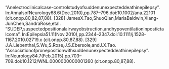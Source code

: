 “Anelectroclinicalcase-controlstudyofsuddenunexpecteddeathinepilepsy”.
In:AnnalsofNeurology68.6(Dec.2010),pp.787–796.doi:10.1002/ana.22101
(cit.onpp.80,82,87,88).
[328] JamesX.Tao,ShuoQian,MariaBaldwin,Xiang-JunChen,SandraRose,etal.
“SUDEP,suspectedpositionalairwayobstruction,andhypoventilationinpostictalcoma”.
In:Epilepsia51.11(Nov.2010),pp.2344–2347.doi:10.1111/j.1528-1167.2010.02719.x
(cit.onpp.80,87,88).
[329] J.A.Liebenthal,S.Wu,S.Rose,J.S.Ebersole,andJ.X.Tao.
“Associationofpronepositionwithsuddenunexpecteddeathinepilepsy”.
In:Neurology84.7(Feb.2015),pp.703–709.doi:10.1212/WNL.0000000000001260
(cit.onpp.80,87,88).